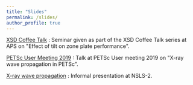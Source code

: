 ```yaml
---
title: "Slides"
permalink: /slides/
author_profile: true
---
```


[XSD Coffee Talk](https://github.com/s-sajid-ali/slides/blob/master/xsd_coffee_talk/main.pdf) : Seminar given as part of the XSD Coffee Talk series at APS on "Effect of tilt on zone plate performance".

[PETSc User Meeting 2019](https://github.com/s-sajid-ali/slides/blob/master/petsc_user_meeting_19/main.pdf) : Talk at PETSc User meeting 2019 on "X-ray wave propagation in PETSc". 

[X-ray wave propagation](https://github.com/s-sajid-ali/slides/blob/master/xray_prop/main.pdf) : Informal presentation at NSLS-2. 
